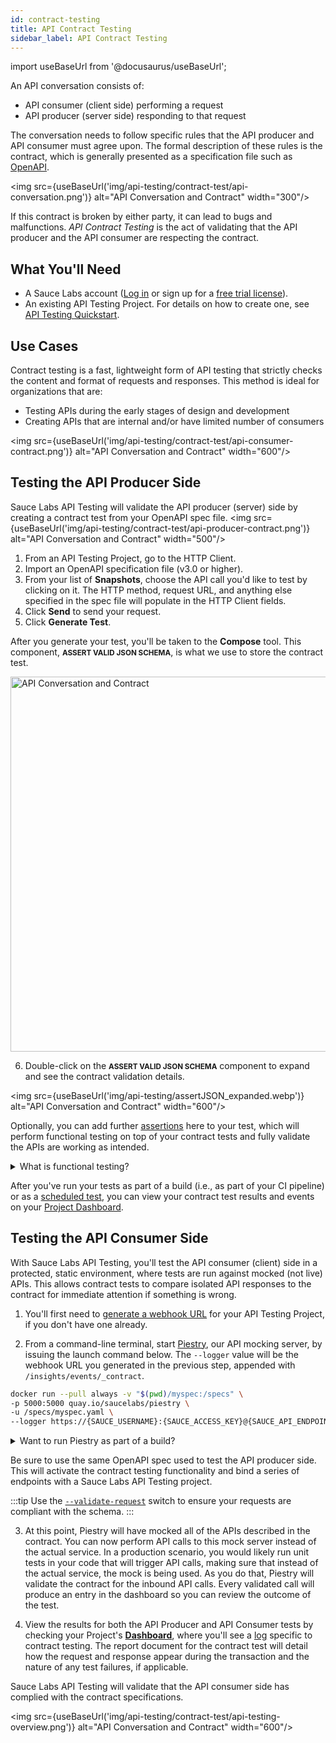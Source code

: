 ```yaml
---
id: contract-testing
title: API Contract Testing
sidebar_label: API Contract Testing
---
```


import useBaseUrl from '@docusaurus/useBaseUrl';

An API conversation consists of:

- API consumer (client side) performing a request
- API producer (server side) responding to that request

The conversation needs to follow specific rules that the API producer and API consumer must agree upon. The formal description of these rules is the contract, which is generally presented as a specification file such as [OpenAPI](https://swagger.io/docs/specification/about/).

<img src={useBaseUrl('img/api-testing/contract-test/api-conversation.png')} alt="API Conversation and Contract" width="300"/>

If this contract is broken by either party, it can lead to bugs and malfunctions. _API Contract Testing_ is the act of validating that the API producer and the API consumer are respecting the contract.

## What You'll Need

- A Sauce Labs account ([Log in](https://accounts.saucelabs.com/am/XUI/#login/) or sign up for a [free trial license](https://saucelabs.com/sign-up)).
- An existing API Testing Project. For details on how to create one, see [API Testing Quickstart](/api-testing/quickstart/).

## Use Cases

Contract testing is a fast, lightweight form of API testing that strictly checks the content and format of requests and responses. This method is ideal for organizations that are:

- Testing APIs during the early stages of design and development
- Creating APIs that are internal and/or have limited number of consumers

<img src={useBaseUrl('img/api-testing/contract-test/api-consumer-contract.png')} alt="API Conversation and Contract" width="600"/>

## Testing the API Producer Side

Sauce Labs API Testing will validate the API producer (server) side by creating a contract test from your OpenAPI spec file.
<img src={useBaseUrl('img/api-testing/contract-test/api-producer-contract.png')} alt="API Conversation and Contract" width="500"/>

1. From an API Testing Project, go to the HTTP Client.
2. Import an OpenAPI specification file (v3.0 or higher).
3. From your list of **Snapshots**, choose the API call you'd like to test by clicking on it. The HTTP method, request URL, and anything else specified in the spec file will populate in the HTTP Client fields.
4. Click **Send** to send your request.
5. Click **Generate Test**.

  <p>After you generate your test, you'll be taken to the <strong>Compose</strong> tool. This component, <small><strong>ASSERT VALID JSON SCHEMA</strong></small>, is what we use to store the contract test.</p>
  <img src={useBaseUrl('img/api-testing/assertJSON.png')} alt="API Conversation and Contract" width="600"/>

6. <p>Double-click on the <small><strong>ASSERT VALID JSON SCHEMA</strong></small> component to expand and see the contract validation details.</p>

<img src={useBaseUrl('img/api-testing/assertJSON_expanded.webp')} alt="API Conversation and Contract" width="600"/>

Optionally, you can add further [assertions](/api-testing/composer/) here to your test, which will perform functional testing on top of your contract tests and fully validate the APIs are working as intended.

<details>
<summary>What is functional testing?</summary>
<i>Functional testing</i> is a more robust, data-driven method that checks the API logic and consumer flows. If your organization is creating a large-scale API program that will have public APIs with third-party consumers, for example, functional testing is ideal. That's where adding functional testing to complement your contract testing strategy can give your development team insight into how accurately your APIs render, and ultimately bring products to market faster.
</details>

After you've run your tests as part of a build (i.e., as part of your CI pipeline) or as a [scheduled test](/api-testing/schedule-test/), you can view your contract test results and events on your [Project Dashboard](/api-testing/project-dashboard/).

## Testing the API Consumer Side

With Sauce Labs API Testing, you'll test the API consumer (client) side in a protected, static environment, where tests are run against mocked (not live) APIs. This allows contract tests to compare isolated API responses to the contract for immediate attention if something is wrong.

1. You'll first need to [generate a webhook URL](/api-testing/integrations/apitesting-saucectl-integration/#step-1-create-a-webhook) for your API Testing Project, if you don't have one already.

2. From a command-line terminal, start [Piestry](/api-testing/mocking/), our API mocking server, by issuing the launch command below. The `--logger` value will be the webhook URL you generated in the previous step, appended with `/insights/events/_contract`.

```bash
docker run --pull always -v "$(pwd)/myspec:/specs" \
-p 5000:5000 quay.io/saucelabs/piestry \
-u /specs/myspec.yaml \
--logger https://{SAUCE_USERNAME}:{SAUCE_ACCESS_KEY}@{SAUCE_API_ENDPOINT}/{hook_id}/insights/events/_contract
```

<details>
<summary>Want to run Piestry as part of a build?</summary>

Alternatively, you can run the command as a [build](/api-testing/project-dashboard/#test-build-reports) by issuing the following launch command instead of the above:

```bash
docker run --pull always -v "$(pwd)/myspec:/specs" \
-p 5000:5000 quay.io/saucelabs/piestry \
-u /specs/myspec.yaml \
--logger "https://{SAUCE_USERNAME}:{SAUCE_ACCESS_KEY}@{SAUCE_API_ENDPOINT}/{hook_id}/insights/events/_contract?buildId=build123"
```

Here, the URL is appended by the `buildId` parameter.

  </details>

Be sure to use the same OpenAPI spec used to test the API producer side. This will activate the contract testing functionality and bind a series of endpoints with a Sauce Labs API Testing project.

:::tip
Use the [`--validate-request`](/api-testing/mocking/#validate-request) switch to ensure your requests are compliant with the schema.
:::

3. At this point, Piestry will have mocked all of the APIs described in the contract. You can now perform API calls to this mock server instead of the actual service. In a production scenario, you would likely run unit tests in your code that will trigger API calls, making sure that instead of the actual service, the mock is being used. As you do that, Piestry will validate the contract for the inbound API calls. Every validated call will produce an entry in the dashboard so you can review the outcome of the test.

4. View the results for both the API Producer and API Consumer tests by checking your Project's [**Dashboard**](/api-testing/project-dashboard/), where you'll see a [log](/api-testing/project-dashboard/#test-logs) specific to contract testing. The report document for the contract test will detail how the request and response appear during the transaction and the nature of any test failures, if applicable.

Sauce Labs API Testing will validate that the API consumer side has complied with the contract specifications.

<img src={useBaseUrl('img/api-testing/contract-test/api-testing-overview.png')} alt="API Conversation and Contract" width="600"/>
